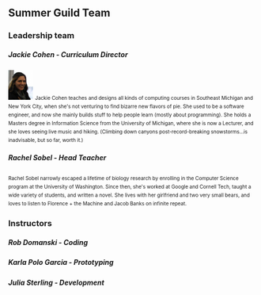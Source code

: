 ## Summer Guild Team

### Leadership team

##### Jackie Cohen - Curriculum Director
<img width='10%' height='10%' src="/imgs/mepic_crop2_headshot.png">
<font line-height="1" size="1">Jackie Cohen teaches and designs all kinds of computing courses in Southeast Michigan and New York City, when she's not venturing to find bizarre new flavors of pie. She used to be a software engineer, and now she mainly builds stuff to help people learn (mostly about programming). She holds a Masters degree in Information Science from the University of Michigan, where she is now a Lecturer, and she loves seeing live music and hiking. (Climbing down canyons post-record-breaking snowstorms...is inadvisable, but so far, worth it.)</font>

##### Rachel Sobel - Head Teacher
<font line-height="1" size="1">Rachel Sobel narrowly escaped a lifetime of biology research by enrolling in the Computer Science program at the University of Washington. Since then, she's worked at Google and Cornell Tech, taught a wide variety of students, and written a novel. She lives with her girlfriend and two very small bears, and loves to listen to Florence + the Machine and Jacob Banks on infinite repeat.</font>

### Instructors

##### Rob Domanski - Coding

##### Karla Polo Garcia - Prototyping

##### Julia Sterling - Development
